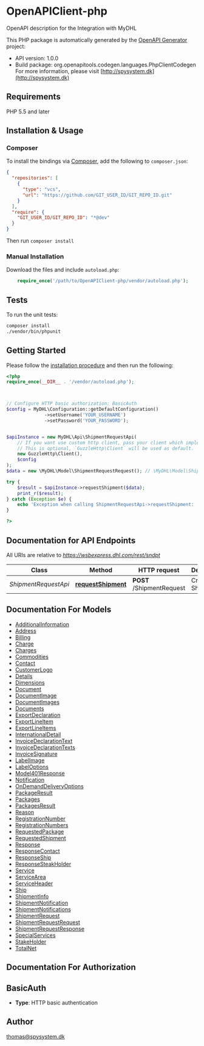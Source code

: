 # OpenAPIClient-php

OpenAPI description for the Integration with MyDHL

This PHP package is automatically generated by the [OpenAPI Generator](https://openapi-generator.tech) project:

- API version: 1.0.0
- Build package: org.openapitools.codegen.languages.PhpClientCodegen
For more information, please visit [http://spysystem.dk](http://spysystem.dk)

## Requirements

PHP 5.5 and later

## Installation & Usage

### Composer

To install the bindings via [Composer](http://getcomposer.org/), add the following to `composer.json`:

```json
{
  "repositories": [
    {
      "type": "vcs",
      "url": "https://github.com/GIT_USER_ID/GIT_REPO_ID.git"
    }
  ],
  "require": {
    "GIT_USER_ID/GIT_REPO_ID": "*@dev"
  }
}
```

Then run `composer install`

### Manual Installation

Download the files and include `autoload.php`:

```php
    require_once('/path/to/OpenAPIClient-php/vendor/autoload.php');
```

## Tests

To run the unit tests:

```bash
composer install
./vendor/bin/phpunit
```

## Getting Started

Please follow the [installation procedure](#installation--usage) and then run the following:

```php
<?php
require_once(__DIR__ . '/vendor/autoload.php');



// Configure HTTP basic authorization: BasicAuth
$config = MyDHL\Configuration::getDefaultConfiguration()
              ->setUsername('YOUR_USERNAME')
              ->setPassword('YOUR_PASSWORD');


$apiInstance = new MyDHL\Api\ShipmentRequestApi(
    // If you want use custom http client, pass your client which implements `GuzzleHttp\ClientInterface`.
    // This is optional, `GuzzleHttp\Client` will be used as default.
    new GuzzleHttp\Client(),
    $config
);
$data = new \MyDHL\Model\ShipmentRequestRequest(); // \MyDHL\Model\ShipmentRequestRequest | Shipment Data

try {
    $result = $apiInstance->requestShipment($data);
    print_r($result);
} catch (Exception $e) {
    echo 'Exception when calling ShipmentRequestApi->requestShipment: ', $e->getMessage(), PHP_EOL;
}

?>
```

## Documentation for API Endpoints

All URIs are relative to *https://wsbexpress.dhl.com/rest/sndpt*

Class | Method | HTTP request | Description
------------ | ------------- | ------------- | -------------
*ShipmentRequestApi* | [**requestShipment**](docs/Api/ShipmentRequestApi.md#requestshipment) | **POST** /ShipmentRequest | Create a Shipment


## Documentation For Models

 - [AdditionalInformation](docs/Model/AdditionalInformation.md)
 - [Address](docs/Model/Address.md)
 - [Billing](docs/Model/Billing.md)
 - [Charge](docs/Model/Charge.md)
 - [Charges](docs/Model/Charges.md)
 - [Commodities](docs/Model/Commodities.md)
 - [Contact](docs/Model/Contact.md)
 - [CustomerLogo](docs/Model/CustomerLogo.md)
 - [Details](docs/Model/Details.md)
 - [Dimensions](docs/Model/Dimensions.md)
 - [Document](docs/Model/Document.md)
 - [DocumentImage](docs/Model/DocumentImage.md)
 - [DocumentImages](docs/Model/DocumentImages.md)
 - [Documents](docs/Model/Documents.md)
 - [ExportDeclaration](docs/Model/ExportDeclaration.md)
 - [ExportLineItem](docs/Model/ExportLineItem.md)
 - [ExportLineItems](docs/Model/ExportLineItems.md)
 - [InternationalDetail](docs/Model/InternationalDetail.md)
 - [InvoiceDeclarationText](docs/Model/InvoiceDeclarationText.md)
 - [InvoiceDeclarationTexts](docs/Model/InvoiceDeclarationTexts.md)
 - [InvoiceSignature](docs/Model/InvoiceSignature.md)
 - [LabelImage](docs/Model/LabelImage.md)
 - [LabelOptions](docs/Model/LabelOptions.md)
 - [Model401Response](docs/Model/Model401Response.md)
 - [Notification](docs/Model/Notification.md)
 - [OnDemandDeliveryOptions](docs/Model/OnDemandDeliveryOptions.md)
 - [PackageResult](docs/Model/PackageResult.md)
 - [Packages](docs/Model/Packages.md)
 - [PackagesResult](docs/Model/PackagesResult.md)
 - [Reason](docs/Model/Reason.md)
 - [RegistrationNumber](docs/Model/RegistrationNumber.md)
 - [RegistrationNumbers](docs/Model/RegistrationNumbers.md)
 - [RequestedPackage](docs/Model/RequestedPackage.md)
 - [RequestedShipment](docs/Model/RequestedShipment.md)
 - [Response](docs/Model/Response.md)
 - [ResponseContact](docs/Model/ResponseContact.md)
 - [ResponseShip](docs/Model/ResponseShip.md)
 - [ResponseSteakHolder](docs/Model/ResponseSteakHolder.md)
 - [Service](docs/Model/Service.md)
 - [ServiceArea](docs/Model/ServiceArea.md)
 - [ServiceHeader](docs/Model/ServiceHeader.md)
 - [Ship](docs/Model/Ship.md)
 - [ShipmentInfo](docs/Model/ShipmentInfo.md)
 - [ShipmentNotification](docs/Model/ShipmentNotification.md)
 - [ShipmentNotifications](docs/Model/ShipmentNotifications.md)
 - [ShipmentRequest](docs/Model/ShipmentRequest.md)
 - [ShipmentRequestRequest](docs/Model/ShipmentRequestRequest.md)
 - [ShipmentRequestResponse](docs/Model/ShipmentRequestResponse.md)
 - [SpecialServices](docs/Model/SpecialServices.md)
 - [StakeHolder](docs/Model/StakeHolder.md)
 - [TotalNet](docs/Model/TotalNet.md)


## Documentation For Authorization



## BasicAuth


- **Type**: HTTP basic authentication


## Author

thomas@spysystem.dk

